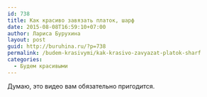 ```yaml
---
id: 738
title: Как красиво завязать платок, шарф
date: 2015-08-08T16:59:10+07:00
author: Лариса Бурухина
layout: post
guid: http://buruhina.ru/?p=738
permalink: /budem-krasivymi/kak-krasivo-zavyazat-platok-sharf
categories:
  - Будем красивыми
---
```

Думаю, это видео вам обязательно пригодится.